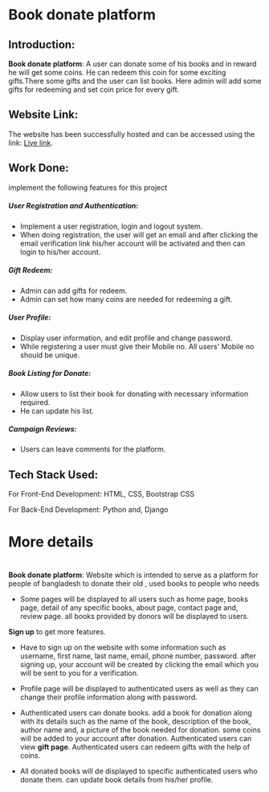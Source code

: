 # Book donate platform

## Introduction:

**Book donate platform**:
A user can donate some of his books and in reward he will get some coins. He can redeem this coin for some exciting gifts.There some gifts and the user can list books. Here admin will add some gifts for redeeming and set coin price for every gift.

## Website Link:
The website has been successfully hosted and can be accessed using the link: [Live link](https://book-donate-platform-g1fx.onrender.com/).

## Work Done:
implement the following features for this project
##### User Registration and Authentication:
- Implement a user registration, login and logout system.
- When doing registration, the user will get an email and after clicking the email verification link his/her account will be activated and then can login to his/her account.

##### Gift Redeem:
- Admin can add gifts for redeem.
- Admin can set how many coins are needed  for redeeming a gift.

##### User Profile:
- Display user information, and edit profile and change password.
- While registering a user must give their Mobile no. All users' Mobile no should be unique.

##### Book Listing for Donate:
- Allow users to list their book for donating with necessary information required.
- He can update his list.

##### Campaign Reviews:
- Users can leave comments for the platform.

## Tech Stack Used:
For Front-End Development: HTML, CSS, Bootstrap CSS

For Back-End Development: Python and, Django

#
#
# More details
#
#

**Book donate platform**:
Website which is intended to serve as a platform for people of bangladesh to donate their old , used books to people who needs


- Some pages will be displayed to all users such as home page, books page, detail of any specific books, about page, contact page and, review page.
all books provided by donors will be displayed to users.

__Sign up__ to get more features.

- Have to sign up on the website with some information such as username, first name, last name, email, phone number, password. after signing up, your account will be created by clicking the email which you will be sent to you for a verification.

- Profile page will be displayed to authenticated users as well as they can change their profile information along with password.

- Authenticated users can donate books. add a book for donation along with its details such as the name of the book, description of the book, author name and, a picture of the book needed for donation. some coins will be added to your account after donation. Authenticated users can view __gift page__. Authenticated users can redeem gifts with the help of coins.

- All donated books will de displayed to specific authenticated users who donate them. can update book details from his/her profile.